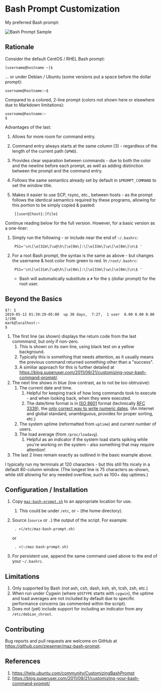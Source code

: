 # Bash Prompt Customization

My preferred Bash prompt:

![Bash Prompt Sample](Sample.png)

## Rationale

Consider the default CentOS / RHEL Bash prompt:

	[username@hostname ~]$ 

... or under Debian / Ubuntu (some versions put a space before the dollar prompt):

	username@hostname:~$ 

Compared to a colored, 2-line prompt (colors not shown here or elsewhere due to Markdown limitations):

	username@hostname:~
	$

Advantages of the last:

1. Allows for more room for command entry.
2. Command entry always starts at the same column (3) - regardless of the length of the current path (`$PWD`).
3. Provides clear separation between commands - due to both the color and the newline before each prompt, as well as adding distinction between the prompt and the command entry.
4. Follows the same semantics already set by default in `$PROMPT_COMMAND` to set the window title.
5. Makes it easier to use SCP, rsync, etc., between hosts - as the prompt follows the identical semantics required by these programs, allowing for this portion to be simply copied & pasted:

		[[user@]host1:]file1

Continue reading below for the full version.  However, for a basic version as a one-liner:

1. Simply run the following - or include near the end of `~/.bashrc`:

		PS1='\n\[\e[32m\]\u@\h\[\e[0m\]:\[\e[33m\]\w\[\e[0m\]\n\$ '

2. For a root Bash prompt, the syntax is the same as above - but changes the username & host color from green to red.  In `/root/.bashrc`:

		PS1='\n\[\e[31m\]\u@\h\[\e[0m\]:\[\e[33m\]\w\[\e[0m\]\n\$ '

	* Bash will automatically substitute a `#` for the `$` (dollar prompt) for the root user.

## Beyond the Basics

	$?: 1
	2019-05-12 01:39:29-05:00  up 30 days,  7:27,  1 user  0.00 0.00 0.00 1/196
	mark@localhost:~
	$

1. The first line (as shown) displays the return code from the last commmand, but only if non-zero.
	1. This is shown on its own line, using black test on a yellow background.
	2. Typically this is something that needs attention, as it usually means the previous command returned something other than a "success".
	3. A similiar approach for this is further detailed at <https://blog.superuser.com/2011/09/21/customizing-your-bash-command-prompt/>.
2. The next line shows in blue (low contrast, as to not be too obtrusive):
	1. The current date and time.
		1. Helpful for keeping track of how long commands took to execute - and when looking back, when they were executed.
		2. The date/time format is in [ISO 8601](https://en.wikipedia.org/wiki/ISO_8601) format (technically [RFC 3339](https://tools.ietf.org/html/rfc3339)), the [only correct way to write numeric dates](https://xkcd.com/1179/).  (An Internet and global standard, unambiguous, provides for proper sorting, etc.)
	2. The system uptime (reformatted from `uptime`) and current number of users.
	3. The load average (from `/proc/loadavg`).
		1. Helpful as an indicator if the system load starts spiking while you're working on the system - also something that may require attention!
3. The last 2 lines remain exactly as outlined in the basic example above.

I typically run my terminals at 120 characters - but this still fits nicely in a default 80-column window.  (The longest line is 75 characters as-shown, while still allowing for any needed overflow, such as 100+ day uptimes.)

## Configuration / Installation

1. Copy [`maz-bash-prompt.sh`](maz-bash-prompt.sh) to an appropriate location for use.
	1. This could be under `/etc`, or `~` (the home directory).
2. Source (`source` or `.`) the output of the script.  For example:

		. <(/etc/maz-bash-prompt.sh)
	or

		. <(~/maz-bash-prompt.sh)
3. For persistent use, append the same command used above to the end of your `~/.bashrc`.

## Limitations

1. Only supported by Bash (not ash, csh, dash, ksh, sh, tcsh, zsh, etc.)
2. When run under Cygwin (where `$OSTYPE` starts with `cygwin`), the uptime and load averages are not included by default due to specific performance concerns (as commented within the script).
3. Does not (yet) include support for including an indicator from any `/etc/debian_chroot`.

## Contributing

Bug reports and pull requests are welcome on GitHub at <https://github.com/ziesemer/maz-bash-prompt>.

## References

1. <https://help.ubuntu.com/community/CustomizingBashPrompt>
2. <https://blog.superuser.com/2011/09/21/customizing-your-bash-command-prompt/>
